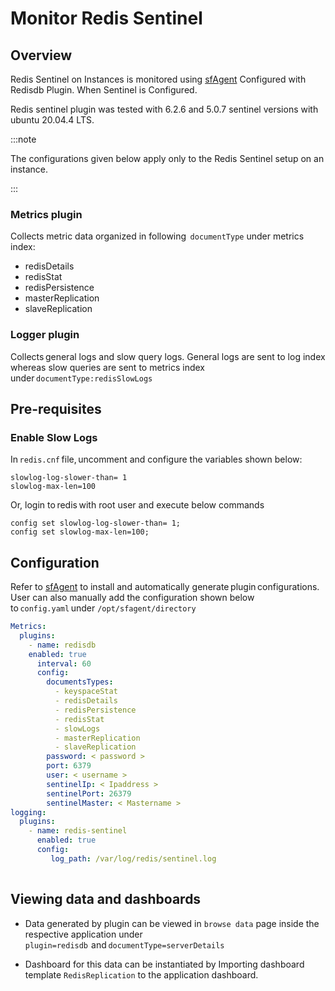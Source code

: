 # Monitor Redis Sentinel

## Overview

Redis Sentinel on Instances is monitored using [sfAgent](/docs/sidebar-snappyflow-saas/Quick_Start/getting_started#sfagent) Configured with Redisdb Plugin. When Sentinel is Configured.

Redis sentinel plugin was tested with 6.2.6 and 5.0.7 sentinel versions with ubuntu 20.04.4 LTS.

:::note

The configurations given below apply only to the Redis Sentinel setup on an instance.

:::


### Metrics plugin

 Collects metric data organized in following  `documentType` under metrics index:  

- redisDetails   
- redisStat  
- redisPersistence 
- masterReplication 
- slaveReplication 

### Logger plugin

Collects general logs and slow query logs. General logs are sent to log index whereas slow queries are sent to metrics index under `documentType:redisSlowLogs` 

## Pre-requisites  

### Enable Slow Logs   

In `redis.cnf` file, uncomment and configure the variables shown below: 

```shell
slowlog-log-slower-than= 1   
slowlog-max-len=100  
```

Or, login to redis with root user and execute below commands    

```
config set slowlog-log-slower-than= 1;   
config set slowlog-max-len=100; 
```

## Configuration 

Refer to  [sfAgent](/docs/sidebar-snappyflow-saas/Quick_Start/getting_started#sfagent) to install and automatically generate plugin configurations. User can also manually add the configuration shown below to `config.yaml` under `/opt/sfagent/directory`  


```yaml 
Metrics:
  plugins:
    - name: redisdb 
    enabled: true   
      interval: 60   
      config:   
        documentsTypes:   
          - keyspaceStat   
          - redisDetails   
          - redisPersistence 
          - redisStat 
          - slowLogs 
          - masterReplication 
          - slaveReplication 
        password: < password >
        port: 6379   
        user: < username >
        sentinelIp: < Ipaddress >
        sentinelPort: 26379 
        sentinelMaster: < Mastername > 
logging:   
  plugins:   
    - name: redis-sentinel   
      enabled: true   
      config:   
         log_path: /var/log/redis/sentinel.log
  
```

## Viewing data and dashboards       

-  Data generated by plugin can be viewed in `browse data` page inside the respective application under `plugin=redisdb`  and `documentType=serverDetails`  


- Dashboard for this data can be instantiated by Importing dashboard template `RedisReplication` to the application dashboard.
